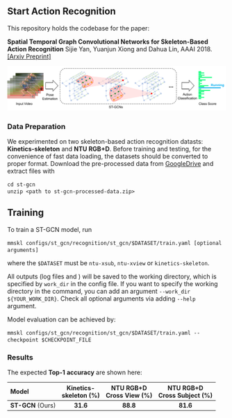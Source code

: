 ## Start Action Recognition

This repository holds the codebase for the paper:

**Spatial Temporal Graph Convolutional Networks for Skeleton-Based Action Recognition** Sijie Yan, Yuanjun Xiong and Dahua Lin, AAAI 2018. [[Arxiv Preprint]](https://arxiv.org/abs/1801.07455)

<div align="center">
    <img src="../demo/recognition/pipeline.png">
</div>


### Data Preparation

We experimented on two skeleton-based action recognition datasts: **Kinetics-skeleton** and **NTU RGB+D**.
Before training and testing, for the convenience of fast data loading,
the datasets should be converted to proper format.
Download the pre-processed data from
[GoogleDrive](https://drive.google.com/open?id=103NOL9YYZSW1hLoWmYnv5Fs8mK-Ij7qb)
and extract files with
```
cd st-gcn
unzip <path to st-gcn-processed-data.zip>
```

## Training

To train a ST-GCN model, run

``` shell
mmskl configs/st_gcn/recognition/st_gcn/$DATASET/train.yaml [optional arguments]
```
where the `$DATASET` must be `ntu-xsub`, `ntu-xview` or `kinetics-skeleton`.

All outputs (log files and ) will be saved to the working directory, which is specified by `work_dir` in the config file.
If you want to specify the working directory in the command, you can add an argument `--work_dir ${YOUR_WORK_DIR}`. Check all optional arguments via adding `--help` argument.

Model evaluation can be achieved by:
``` shell
mmskl configs/st_gcn/recognition/st_gcn/$DATASET/train.yaml --checkpoint $CHECKPOINT_FILE
```

### Results
The expected **Top-1** **accuracy** are shown here:

| Model             | Kinetics-<br>skeleton (%) | NTU RGB+D <br> Cross View (%) | NTU RGB+D <br> Cross Subject (%) |
|:------------------|:-------------------------:|:-----------------------------:|:--------------------------------:|
| **ST-GCN** (Ours) |         **31.6**          |           **88.8**            |             **81.6**             |

<!-- |                   |        Baseline[1]        |             20.3              |            83.1|74.3|            | -->
<!-- [1] Kim, T. S., and Reiter, A. 2017. Interpretable 3d human action analysis with temporal convolutional networks. In BNMW CVPRW. -->